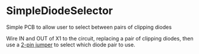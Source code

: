 # SimpleDiodeSelector
Simple PCB to allow user to select between pairs of clipping diodes

Wire IN and OUT of X1 to the circuit, replacing a pair of clipping diodes, then use a [2-pin jumper](https://mou.sr/3IZE1Zd) to select which diode pair to use. 
